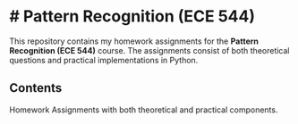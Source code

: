 # # Pattern Recognition (ECE 544) 

This repository contains my homework assignments for the **Pattern Recognition (ECE 544)** course. The assignments consist of both theoretical questions and practical implementations in Python.

## Contents
Homework Assignments with both theoretical and practical components.
 
